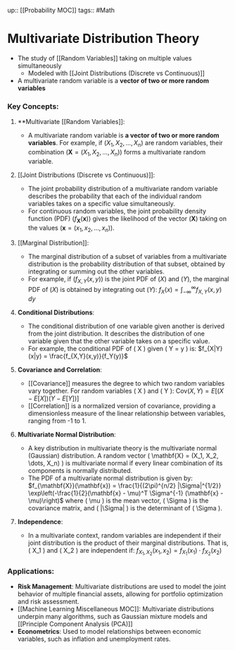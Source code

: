 up:: [[Probability MOC]]
tags:: #Math
# Multivariate Distribution Theory
- The study of [[Random Variables]] taking on multiple values simultaneously
	- Modeled with [[Joint Distributions (Discrete vs Continuous)]]
- A multivariate random variable is a **vector of two or more random variables**
### Key Concepts:
1. **Multivariate [[Random Variables]]:
   - A multivariate random variable is **a vector of two or more random variables**. For example, if $( X_1, X_2, \dots, X_n )$ are random variables, their combination $( \mathbf{X} = (X_1, X_2, \dots, X_n) )$ forms a multivariate random variable.
   
2. [[Joint Distributions (Discrete vs Continuous)]]:
   - The joint probability distribution of a multivariate random variable describes the probability that each of the individual random variables takes on a specific value simultaneously.
   - For continuous random variables, the joint probability density function (PDF) $( f_{\mathbf{X}}(\mathbf{x}) )$ gives the likelihood of the vector $( \mathbf{X} )$ taking on the values $( \mathbf{x} = (x_1, x_2, \dots, x_n) )$.

3. [[Marginal Distribution]]:
   - The marginal distribution of a subset of variables from a multivariate distribution is the probability distribution of that subset, obtained by integrating or summing out the other variables.
   - For example, if $( f_{X,Y}(x,y) )$ is the joint PDF of $( X )$ and $( Y )$, the marginal PDF of $( X )$ is obtained by integrating out $( Y )$:
     $f_X(x) = \int_{-\infty}^{\infty} f_{X,Y}(x,y) \, dy$

4. **Conditional Distributions**:
   - The conditional distribution of one variable given another is derived from the joint distribution. It describes the distribution of one variable given that the other variable takes on a specific value.
   - For example, the conditional PDF of \( X \) given \( Y = y \) is:
     $f_{X|Y}(x|y) = \frac{f_{X,Y}(x,y)}{f_Y(y)}$

5. **Covariance and Correlation**:
   - [[Covariance]] measures the degree to which two random variables vary together. For random variables \( X \) and \( Y \):
     $\text{Cov}(X, Y) = E[(X - E[X])(Y - E[Y])]$
   - [[Correlation]] is a normalized version of covariance, providing a dimensionless measure of the linear relationship between variables, ranging from -1 to 1.

6. **Multivariate Normal Distribution**:
   - A key distribution in multivariate theory is the multivariate normal (Gaussian) distribution. A random vector \( \mathbf{X} = (X_1, X_2, \dots, X_n) \) is multivariate normal if every linear combination of its components is normally distributed.
   - The PDF of a multivariate normal distribution is given by:
     $f_{\mathbf{X}}(\mathbf{x}) = \frac{1}{(2\pi)^{n/2} |\Sigma|^{1/2}} \exp\left(-\frac{1}{2}(\mathbf{x} - \mu)^T \Sigma^{-1} (\mathbf{x} - \mu)\right)$
     where \( \mu \) is the mean vector, \( \Sigma \) is the covariance matrix, and \( |\Sigma| \) is the determinant of \( \Sigma \).

7. **Independence**:
   - In a multivariate context, random variables are independent if their joint distribution is the product of their marginal distributions. That is, \( X_1 \) and \( X_2 \) are independent if:
     $f_{X_1, X_2}(x_1, x_2) = f_{X_1}(x_1) \cdot f_{X_2}(x_2)$
### Applications:
- **Risk Management**: Multivariate distributions are used to model the joint behavior of multiple financial assets, allowing for portfolio optimization and risk assessment.
- [[Machine Learning Miscellaneous MOC]]: Multivariate distributions underpin many algorithms, such as Gaussian mixture models and [[Principle Component Analysis (PCA)]]
- **Econometrics**: Used to model relationships between economic variables, such as inflation and unemployment rates.

